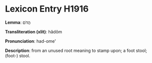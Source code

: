 # Lexicon Entry H1916

**Lemma**: הֲדֹם

**Transliteration (xlit)**: hădôm

**Pronunciation**: had-ome'

**Description**:
from an unused root meaning to stamp upon; a foot stool; (foot-) stool.
